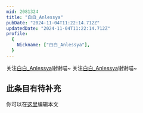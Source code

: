 ```yaml
---
mid: 2081324
title: "白白_Anlessya"
pubDate: "2024-11-04T11:22:14.712Z"
updatedDate: "2024-11-04T11:22:14.712Z"
profile:
  {
    Nickname: ["白白_Anlessya"],
  }
---
```


关注[白白_Anlessya](https://space.bilibili.com/2081324)谢谢喵~ 关注[白白_Anlessya](https://space.bilibili.com/2081324)谢谢喵~

## 此条目有待补充
你可以在[这里](https://github.com/Yuhanawa/VTuber.ICU-Content/edit/master/v/白白_Anlessya/index.md)编辑本文

